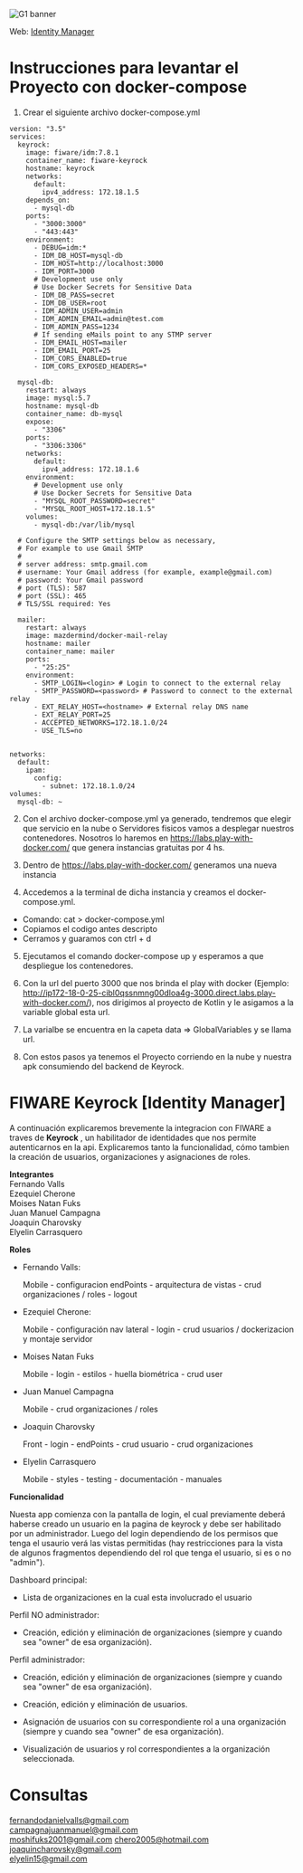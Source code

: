 ![G1 banner](https://smlab.imd.ufrn.br/wp-content/uploads/2022/12/FIWARE.png)

Web: [Identity Manager
](http://46.17.108.45:3000/)

# Instrucciones para levantar el Proyecto con docker-compose

1. Crear el siguiente archivo docker-compose.yml 

```
version: "3.5"
services:
  keyrock:
    image: fiware/idm:7.8.1
    container_name: fiware-keyrock
    hostname: keyrock
    networks:
      default:
        ipv4_address: 172.18.1.5
    depends_on:
      - mysql-db
    ports:
      - "3000:3000"
      - "443:443"
    environment:
      - DEBUG=idm:*
      - IDM_DB_HOST=mysql-db
      - IDM_HOST=http://localhost:3000
      - IDM_PORT=3000
      # Development use only 
      # Use Docker Secrets for Sensitive Data
      - IDM_DB_PASS=secret 
      - IDM_DB_USER=root
      - IDM_ADMIN_USER=admin
      - IDM_ADMIN_EMAIL=admin@test.com
      - IDM_ADMIN_PASS=1234
      # If sending eMails point to any STMP server
      - IDM_EMAIL_HOST=mailer
      - IDM_EMAIL_PORT=25
      - IDM_CORS_ENABLED=true
      - IDM_CORS_EXPOSED_HEADERS=*

  mysql-db:
    restart: always
    image: mysql:5.7
    hostname: mysql-db
    container_name: db-mysql
    expose:
      - "3306"
    ports:
      - "3306:3306"
    networks:
      default:
        ipv4_address: 172.18.1.6
    environment:
      # Development use only 
      # Use Docker Secrets for Sensitive Data
      - "MYSQL_ROOT_PASSWORD=secret"
      - "MYSQL_ROOT_HOST=172.18.1.5"
    volumes:
      - mysql-db:/var/lib/mysql

  # Configure the SMTP settings below as necessary,
  # For example to use Gmail SMTP
  #
  # server address: smtp.gmail.com
  # username: Your Gmail address (for example, example@gmail.com)
  # password: Your Gmail password
  # port (TLS): 587
  # port (SSL): 465
  # TLS/SSL required: Yes

  mailer:
    restart: always
    image: mazdermind/docker-mail-relay
    hostname: mailer
    container_name: mailer
    ports:
      - "25:25"
    environment:
      - SMTP_LOGIN=<login> # Login to connect to the external relay
      - SMTP_PASSWORD=<password> # Password to connect to the external relay
      - EXT_RELAY_HOST=<hostname> # External relay DNS name
      - EXT_RELAY_PORT=25
      - ACCEPTED_NETWORKS=172.18.1.0/24
      - USE_TLS=no


networks:
  default:
    ipam:
      config:
        - subnet: 172.18.1.0/24
volumes:
  mysql-db: ~
```

2. Con el archivo docker-compose.yml ya generado, tendremos que elegir que servicio en la nube o Servidores fisicos vamos a desplegar nuestros contenedores.
Nosotros lo haremos en https://labs.play-with-docker.com/ que genera instancias gratuitas por 4 hs.

3. Dentro de https://labs.play-with-docker.com/ generamos una nueva instancia 

4. Accedemos a la terminal de dicha instancia y creamos el docker-compose.yml.

* Comando: cat >  docker-compose.yml
* Copiamos el codigo antes descripto
* Cerramos y guaramos con ctrl + d

5. Ejecutamos el comando docker-compose up y esperamos a que despliegue los contenedores.

6. Con la url del puerto 3000 que nos brinda el play with docker (Ejemplo: http://ip172-18-0-25-cibl0qssnmng00dloa4g-3000.direct.labs.play-with-docker.com/), nos dirigimos al proyecto de Kotlin y le asigamos a la variable global esta url.

7. La varialbe se encuentra en la capeta data => GlobalVariables y se llama url.

8. Con estos pasos ya tenemos el Proyecto corriendo en la nube y nuestra apk consumiendo del backend de Keyrock.

# FIWARE Keyrock [Identity Manager]
A continuación explicaremos brevemente la integracion con FIWARE a traves de __Keyrock__ , un habilitador de identidades que nos permite autenticarnos en la api. Explicaremos tanto la funcionalidad, cómo tambien la creación de usuarios, organizaciones y asignaciones de roles.

__Integrantes__\
Fernando Valls\
Ezequiel Cherone\
Moises Natan Fuks\
Juan Manuel Campagna\
Joaquin Charovsky\
Elyelin Carrasquero 

__Roles__
- Fernando Valls: 

    Mobile - configuracion endPoints - arquitectura de vistas - crud organizaciones / roles - logout

- Ezequiel Cherone: 

    Mobile - configuración nav lateral - login - crud usuarios / dockerizacion y montaje servidor

- Moises Natan Fuks 
    
    Mobile - login - estilos -  huella biométrica - crud user

- Juan Manuel Campagna 

    Mobile - crud organizaciones / roles

- Joaquin Charovsky 

    Front - login - endPoints - crud usuario - crud organizaciones

- Elyelin Carrasquero 

    Mobile - styles - testing - documentación - manuales


__Funcionalidad__

Nuesta app comienza con la pantalla de login, el cual previamente deberá haberse creado un usuario en la pagina de keyrock y debe ser habilitado por un administrador.
Luego del login dependiendo de los permisos que tenga el usaurio verá las vistas permitidas (hay restricciones para la vista de algunos fragmentos dependiendo del rol que tenga el usuario, si es o no "admin").

Dashboard principal:

- Lista de organizaciones en la cual esta involucrado el usuario

Perfil NO administrador:

- Creación, edición y eliminación de organizaciones (siempre y cuando sea "owner" de esa organización).

Perfil administrador: 

- Creación, edición y eliminación de organizaciones (siempre y cuando sea "owner" de esa organización).

- Creación, edición y eliminación de usuarios.

- Asignación de usuarios con su correspondiente rol a una organización (siempre y cuando sea "owner" de esa organización).

- Visualización de usuarios y rol correspondientes a la organización seleccionada.

# Consultas
fernandodanielvalls@gmail.com\
campagnajuanmanuel@gmail.com\
moshifuks2001@gmail.com
chero2005@hotmail.com\
joaquincharovsky@gmail.com\
elyelin15@gmail.com
